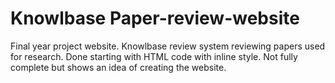 # Knowlbase Paper-review-website
Final year project website. Knowlbase review system reviewing papers used for research. Done starting with HTML code with inline style. Not fully complete but shows an idea of creating the website.

